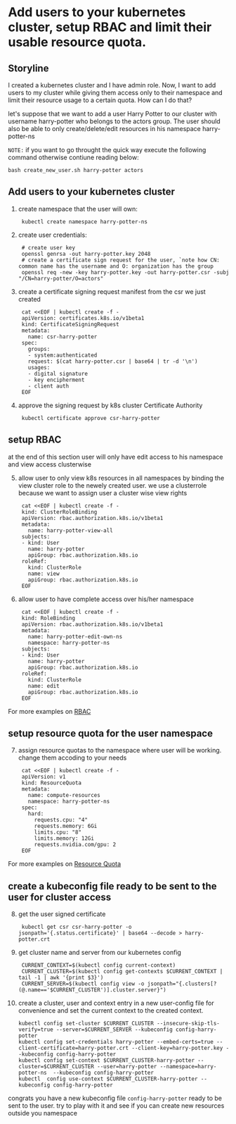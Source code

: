 Add users to your kubernetes cluster, setup RBAC and limit their usable resource quota.
============================================================================================

Storyline
----------

I created a kubernetes cluster and I have admin role. Now, I want to add users to my cluster while giving them access only to their namespace and limit their resource usage to a certain quota.
How can I do that?

let's suppose that we want to add a user Harry Potter to our cluster with username harry-potter who belongs to the actors group. The user should also be able to only create/delete/edit resources in his namespace harry-potter-ns


`NOTE:` if you want to go throught the quick way execute the following command otherwise contiune reading below:

	bash create_new_user.sh harry-potter actors


Add users to your kubernetes cluster
---------------------------------------

1. create namespace that the user will own:

		kubectl create namespace harry-potter-ns

2. create user credentials: 

		# create user key
		openssl genrsa -out harry-potter.key 2048
		# create a certificate sign request for the user, `note how CN: common name has the username and O: organization has the group
		openssl req -new -key harry-potter.key -out harry-potter.csr -subj "/CN=harry-potter/O=actors"

3. create a certificate signing request manifest from the csr we just created


		cat <<EOF | kubectl create -f -
		apiVersion: certificates.k8s.io/v1beta1
		kind: CertificateSigningRequest
		metadata:
		  name: csr-harry-potter
		spec:
		  groups:
		  - system:authenticated
		  request: $(cat harry-potter.csr | base64 | tr -d '\n')
		  usages:
		  - digital signature
		  - key encipherment
		  - client auth
		EOF

4. approve the signing request by k8s cluster Certificate Authority

		kubectl certificate approve csr-harry-potter


setup RBAC
-----------

at the end of this section user will only have edit access to his namespace and view access clusterwise

5. allow user to only view k8s resources in all namespaces by binding the view cluster role to the newely created user. we use a clusterrole because we want to assign user a cluster wise view rights


		cat <<EOF | kubectl create -f -
		kind: ClusterRoleBinding
		apiVersion: rbac.authorization.k8s.io/v1beta1
		metadata:
		  name: harry-potter-view-all
		subjects:
		- kind: User
		  name: harry-potter
		  apiGroup: rbac.authorization.k8s.io
		roleRef:
		  kind: ClusterRole
		  name: view
		  apiGroup: rbac.authorization.k8s.io
		EOF

6. allow user to have complete access over his/her namespace


		cat <<EOF | kubectl create -f -
		kind: RoleBinding
		apiVersion: rbac.authorization.k8s.io/v1beta1
		metadata:
		  name: harry-potter-edit-own-ns
		  namespace: harry-potter-ns
		subjects:
		- kind: User
		  name: harry-potter
		  apiGroup: rbac.authorization.k8s.io
		roleRef:
		  kind: ClusterRole
		  name: edit
		  apiGroup: rbac.authorization.k8s.io
		EOF

For more examples on [RBAC](docs/rbac.md)

setup resource quota for the user namespace
----------------------------------------------

7. assign resource quotas to the namespace where user will be working. change them accoding to your needs


		cat <<EOF | kubectl create -f -
		apiVersion: v1
		kind: ResourceQuota
		metadata:
		  name: compute-resources
		  namespace: harry-potter-ns
		spec:
		  hard:
		    requests.cpu: "4"
		    requests.memory: 6Gi
		    limits.cpu: "8"
		    limits.memory: 12Gi
		    requests.nvidia.com/gpu: 2
		EOF

For more examples on [Resource Quota](docs/resource_quota.md)

create a kubeconfig file ready to be sent to the user for cluster access
--------------------------------------------------------------------------

8. get the user signed certificate

		kubectl get csr csr-harry-potter -o jsonpath='{.status.certificate}' | base64 --decode > harry-potter.crt

9. get cluster name and server from our kubernetes config


		CURRENT_CONTEXT=$(kubectl config current-context)
		CURRENT_CLUSTER=$(kubectl config get-contexts $CURRENT_CONTEXT | tail -1 | awk '{print $3}')
		CURRENT_SERVER=$(kubectl config view -o jsonpath="{.clusters[?(@.name=='$CURRENT_CLUSTER')].cluster.server}")


10. create a cluster, user and context entry in a new user-config file for convenience and set the current context to the created context.


		kubectl config set-cluster $CURRENT_CLUSTER --insecure-skip-tls-verify=true --server=$CURRENT_SERVER --kubeconfig config-harry-potter
		kubectl config set-credentials harry-potter --embed-certs=true --client-certificate=harry-potter.crt --client-key=harry-potter.key --kubeconfig config-harry-potter
		kubectl config set-context $CURRENT_CLUSTER-harry-potter --cluster=$CURRENT_CLUSTER --user=harry-potter --namespace=harry-potter-ns  --kubeconfig config-harry-potter
		kubectl  config use-context $CURRENT_CLUSTER-harry-potter --kubeconfig config-harry-potter

congrats you have a new kubeconfig file `config-harry-potter` ready to be sent to the user. try to play with it and see if you can create new resources outside you namespace
